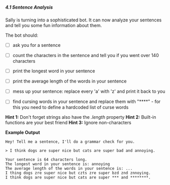 ##### 4.1 Sentence Analysis

Sally is turning into a sophisticated bot. It can now analyze your sentences and tell you some fun information about them.

The bot should:

- [ ] ask you for a sentence
- [ ] count the characters in the sentence and tell you if you went over 140 characters
- [ ] print the longest word in your sentence
- [ ] print the average length of the words in your sentence
- [ ] mess up your sentence: replace every 'a' with 'z' and print it back to you
- [ ] find cursing words in your sentence and replace them with "****" - for this you need to define a hardcoded list of curse words


**Hint 1:** Don't forget strings also have the *.length* property
**Hint 2:** Built-in functions are your best friend
**Hint 3:** Ignore non-characters

**Example Output**
```
Hey! Tell me a sentence, I'll do a grammar check for you.

> I think dogs are super nice but cats are super bad and annoying.

Your sentence is 64 characters long.
The longest word in your sentence is: annoying
The average length of the words in your sentence is: ...
I thing dogs zre super nice but czts zre super bzd znd znnoying.
I think dogs are super nice but cats are super *** and ********.
```
